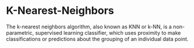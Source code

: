 # K-Nearest-Neighbors


The k-nearest neighbors algorithm, also known as KNN or k-NN, is a non-parametric, supervised learning classifier, which uses proximity to make classifications or predictions about the grouping of an individual data point.
